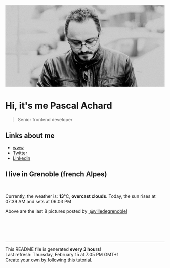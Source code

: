 ![Pascal Achard](./images/photo-pascal-achard.jpg)
# Hi, it's me Pascal Achard
> Senior frontend developer

## Links about me
- [www](https://www.pascal-achard.com)
- [Twitter](https://twitter.com/botmaster)
- [Linkedin](http://www.linkedin.com/in/pascal-achard)


## I live in Grenoble (french Alpes)
<img src="https://openweathermap.org/img/wn/04n@2x.png" alt="">

Currently, the weather is: **13**°C, **overcast clouds**.
Today, the sun rises at 07:39 AM and sets at 06:03 PM

Above are the last 8 pictures posted by <a href="https://www.instagram.com/villedegrenoble/" target="_blank"><img alt="" src="https://upload.wikimedia.org/wikipedia/commons/thumb/e/e7/Instagram_logo_2016.svg/1024px-Instagram_logo_2016.svg.png" width="20"/> @villedegrenoble!</a>

<p style="display: flex; flex-wrap: wrap; gap: 20px;">
        <img src="https://cdn1.picuki.com/hosted-by-instagram/q/0exhNuNYnjBGZDHIdN5WmL9I2PEvHA5RNucaS7j0nyZiNxIsbHWB58ltwdev%7C%7CDlyKw1oASyLeD1o4IoqV19RZFV4OUfcTrSISjxT6auYVoCn1TVg9ZVplbwxKXMXZXKp9MUqOzjYMTIfQeoEH%7C%7Cbx7a8Koru5A2MGo1zRMrBC0GAG4fy3UPI7mslm3ayEv0Pxto0%7C%7CNylL9XkgKQcuptPR+XdYEvL+M4Byp6JzSPkCj9ND1OHtpCa5BTB7Kzg4KD6chYTJnLMw0g7AWBMz4WL1YogDd2I102K18RM1v9EPp7TzN916+N8ZkIGRT2UFAjsm8lJnl6u+liDFbV+i2loP7nr+1Z67S60JgpahC+m8T%7C%7CTN%7C%7CXHuZLKNOYoJDl5KU9iYARLfI%7C%7CfhSp0fmYMSTKhx9liW3R+1c5XYzTZoLzto0RqDIrByE8SukaKyzUOAmxm+hCQyw5yYdr5v62lvw4OC7FstLFiUJJkXbHLp11MdAddELObKzcuAPQ==.jpeg" alt="" width="200"/>
        <img src="https://cdn1.picuki.com/hosted-by-instagram/q/0exhNuNYnjBGZDHIdN5WmL9I2PEvHA5RNucaS7j0nyZiNxIsbHWB58ltwdev%7C%7CDlyKw1oASyLeD1m4oksWV9WZFV4PkPXQLSKTz1d562eU4Cq2zRl9pBmkLk0JH0eZXeu88AlOzjYMTIfQeoEH%7C%7Cb2r+sX5vvwaDYFuDeSNOUtzCVG%7C%7CMm0X51wm8Rm3ayEv0Pxto0%7C%7CNylL9XkgKQcuptPR+XdYEvL+M4Byp6JzSPkCj9ND1OHtpCa5BTB7Kz04KD6chYTJnLMCnA%7C%7CsYhg+%7C%7C1CfZogDEHgVo1aD8RM1v9EPp7TzN916+N8ZkIGRT2UFAjsm8lJnl6u+liDFbV+i2loP7nr+1Z6Fea8IgrDoCPm4T%7C%7CTd7XTvSoiOOpoJDl5KU9iYARHfbfa1BZ8Uw81AFKUeh2GU9iS3JeWnzwVlVQpMrAK+NLVCdO6Q7IGFqnzBsRmDmBBuxcC2bpxv3HJ0+Mq8rwl+JCqTIZsZHWaEn28sEeFTeLqVxpyHPrwU.jpeg" alt="" width="200"/>
        <img src="https://cdn1.picuki.com/hosted-by-instagram/q/0exhNuNYnjBGZDHIdN5WmL9I2PEvHA5RNecaS7j0nyZiNxIsbHWB58ltwdGn%7C%7CDh6Kwh9HS+LeD1m5o4oVVVRZFF8OEPZSr2ORDpS6qSeU+jN1jxv8ZRkl7wwLncbZHGt88QuOzjYMTIfQeoEH%7C%7Cb2rvUT+vvwbTYNpi2TNLxCyQlWotfpUrJy9ZRzt52U1h+189JldAJZ+jtvdBFundPZlTIeAf3+Idp1orN2S%7C%7CkKjskOuKK%7C%7C1SO2ECMseW16GX6Rv5+HoOAAuiDpYGhpqzTheKc4EEMWggiZkDI7tdsrgqa6AaxVlO8z4qfuCmMDUjFKiCU%7C%7Ck8SqtQLsSUHv3EBQnjeel%7C%7CW+eqN29qrRI9eSeO2+6CbUbbjrF69zVG1bE9HlUXzTC8fiI8pRgoFbH+ts0nTk6C6lUrnVmhx0WWMfoBLcLrEjBcKTx5C3+3ON2j%7C%7Cd9VNt.jpeg" alt="" width="200"/>
        <img src="https://cdn1.picuki.com/hosted-by-instagram/q/0exhNuNYnjBGZDHIdN5WmL9I2PEvHA5RNecaS7j0nyZiNxIsbHWB58ltwdev%7C%7CDlyKw1oASyLeD1m5owjU19XZFV4PkXWT7SJSjld76qYVYCj0zRi9Z9glL80JX0XZXCu%7C%7CsosOzjYMTIfQeoEH%7C%7Cbx7a8Koru5A2MEo1zRMrBC0GAG4YWbVqFKwoV966yUlEri+YU8ajtO%7C%7CGByaRhmpNPb5DwIX%7C%7CD+fMBxsedISLQzicYRtr6+wmOHH24VdGZ9SieIjNn5m+Ra0C%7C%7CNVQ1hyDP3fbt9KkgT3HSUhkcy4psPqaSDFctu2vxl5u2CCm8AYG9qpBxrr5+4jn7gck2+8mdn1E737+efaNN1iJ%7C%7C3d92HYI%7C%7CG%7C%7CWSTSvSNMPUeEHkMAqubBhnTKKjmV%7C%7Cd4kKlfP+pN2lSZ6Cq+VqfX3TxlLxpe2mavHJZDUc67yPuXylTHhDaAkwUXtti8PbxZlQgI1pbYvSBeP0PIBvdcMjCLgVJxR4oW.jpeg" alt="" width="200"/>
        <img src="https://cdn1.picuki.com/hosted-by-instagram/q/0exhNuNYnjBGZDHIdN5WmL9I2PEvHA5RNucaS7j0nyZiNxIsbHWB58ltwdev%7C%7CDlyKw1oASyLeD1m54ktVFxQZFV4PkXWS7OJSjld7K2bVYCh1Ddi9ZZhkbw8LXQfYXGo%7C%7C8QoOzjYMTIfQeoEH%7C%7Cbx7a8Koru5A2MGo1zRMrBC0GAG4fy3UPI7mslm3ayEv0Pxto0%7C%7CNylL9XkgKQcuptPR+XdYEvL+M4Byp6JzSPkCj9ND1OHtpCa5BTB7Kz04KD6chYTJnLMy1Cn7eTAM4jatYogDdm0Tqn%7C%7Cv8RM1v9EPp7TzN916+N8ZkIGRT2UFAjsm8lJnl6u+liDFbV+i2loP7nr6l5yFca0JkpalCOm8Afbz6XXtdJiKO5oJDl5KU9iYARLfI%7C%7CfhSp0fmYMSTKhx9liRwQu+TKL9%7C%7CRBIPg0dgROPKrR6Tey0+4my90TJij+fkSEKiOq4VZh3%7C%7Ck5I9YOC7FstLFiUVOsXGnLp11MdAddELObKzcuAPQ==.jpeg" alt="" width="200"/>
        <img src="https://cdn1.picuki.com/hosted-by-instagram/q/0exhNuNYnjBGZDHIdN5WmL9I2PEvHA5RNecaS7j0nyZiNxIsbHWB58ltwdGn%7C%7CDh6Kwh9HS+LeD1l7IstVF5QZFN+P03ZQbGLTD9U66ScXenN0jZl9p9ikbg0LXYZbHKr9sUoVgmYdSgIGaYDG7uo%7C%7CesJ%7C%7CPnucjcFrjOMNbRKmDdttdCwFahlza4lsfe4kx2xu5xncG114WNxahlw5OLUqQUCSKn5PN1gpKZlR7pCjMML4Lyjymu+H2xkfWx9Ez7RtI7V2dENhhzrdSFlqjH%7C%7CAZY1LHMRiVbmpUYQiqJ524CAHahM4achmKfNTiACW2E2hjtfwZftgAHsSUGImUBRwT2Ej+b3ffZ79sXPBPW5cP3H3zLzb5%7C%7CTH65AbmtYMunVAEWReMKyMZBpvYd%7C%7CSf9E9FG4xyzpJrfF7VV+AWgc1hetWMJRYbuiyqyb4X7U32WM81Jvxg==.jpeg" alt="" width="200"/>
        <img src="https://cdn1.picuki.com/hosted-by-instagram/q/0exhNuNYnjBGZDHIdN5WmL9I2PEvHA5RNecaS7j0nyZiNxIsbHWB58ltwdev%7C%7CDlyKw1oASyLeD1m54ktUF5QZFV4PkXXTbyNSjld7KWZU4Ck0zZm8p5hnL03LnIeZHap88sqOzjYMTIfQeoEH%7C%7Cbx7a8Koru5A2MGo1zRMrBC0GAG4fy3UPI7mslm3ayEv0Pxto0%7C%7CNylL9XkgKQcuptPR+XdbEvL+M4Byp6JzSPkCj9ND1OHtpCa5BTB7Kzc4KD6chYTJnLNXqDD8LTAN6mSvVIgDEF4otQWi8RM1v9EPp7TzN916+N8ZkIGRT2UFAjsm8lJnl6u+liDFbV+i2loP7nr6l5yVX+QLgrzqCPmeBPbzy3TtWoSNOYoJDl5KU9iYARLfI%7C%7CfhSp0fmYMSTKhx9liU8je3cIPT3SddN2NFjAKKB8V8G8iU473x8G7RtwW47SNrmfuVUeRYykcE9YOC7FstLFiVUp4cGHLp11MdAddELObKzcuAPQ==.jpeg" alt="" width="200"/>
        <img src="https://cdn1.picuki.com/hosted-by-instagram/q/0exhNuNYnjBGZDHIdN5WmL9I2PEvHA5RNucaS7j0nyZiNxIsbHWB58ltwdev%7C%7CDlyKw1oASyLeD1l7IIoUF5VZFV4PEfdTrKBTzpQ66+YVICg1TRn8JJonbo8K3wXZXOp8sAlOzjYMTIfQeoEH%7C%7Cbx7a8Koru5A2MGo1zRMrBC0GAG4fy3UPI7mslm3ayEv0Pxto0%7C%7CNylL9XkgKQcuptPR+XdYEvL+M4Byp6JzSPkCj9ND1OHtpCa5BTB7Kz44KD6chYTJnLMUkxbcey008W2PF4gDEHxPgGyj8RM1v9EPp7TzN916+N8ZkIGRT2UFAjsm8lJnl6u+liDFbV+i2loP7nr6l52rS+kIkqSkCteaTPbj9XTvWrrGOrwJDl5KU9iYARLfI%7C%7CfhSp0fmYMSTKhx9liUwyi1ebjm+0VGLhodtS6zW7t0Zv7Pw4uP2maJgz+vtAA4g92%7C%7CUOVV%7C%7Cwxz9YOC7FstLFiUU5ofYnLp11MdAddELObKzcuAPQ==.jpeg" alt="" width="200"/>
</p>

------------
<p>This README file is generated <b>every 3 hours</b>!
    <br />Last refresh: Thursday, February 15 at 7:05 PM GMT+1
    <br /><a href="https://medium.com/@th.guibert/how-to-create-a-self-updating-readme-md-for-your-github-profile-f8b05744ca91">Create your own by following this tutorial.</a>
</p>
<p><a href="https://github.com/botmaster/botmaster/actions/workflows/main.yaml"><img alt="" src="https://github.com/botmaster/botmaster/actions/workflows/main.yaml/badge.svg" /></a></p>

